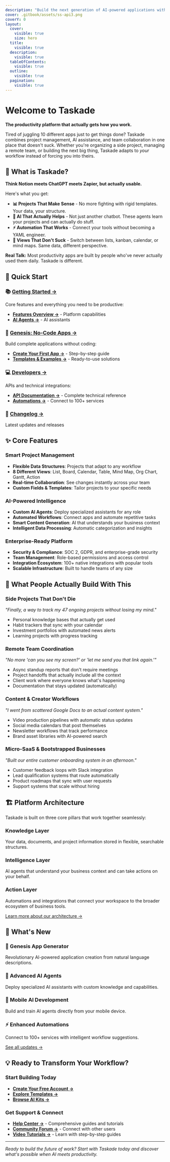 ```yaml
---
description: "Build the next generation of AI-powered applications with Taskade's complete platform for productivity, collaboration, and intelligent automation."
cover: .gitbook/assets/ss-api3.png
coverY: 0
layout:
  cover:
    visible: true
    size: hero
  title:
    visible: true
  description:
    visible: true
  tableOfContents:
    visible: true
  outline:
    visible: true
  pagination:
    visible: true
---
```


# Welcome to Taskade

**The productivity platform that actually gets how you work.**

Tired of juggling 10 different apps just to get things done? Taskade combines project management, AI assistance, and team collaboration in one place that doesn't suck. Whether you're organizing a side project, managing a remote team, or building the next big thing, Taskade adapts to *your* workflow instead of forcing you into theirs.

## 🎯 What is Taskade?

**Think Notion meets ChatGPT meets Zapier, but actually usable.**

Here's what you get:
- **📊 Projects That Make Sense** - No more fighting with rigid templates. Your data, your structure.
- **🤖 AI That Actually Helps** - Not just another chatbot. These agents learn your projects and can actually do stuff.
- **⚡ Automation That Works** - Connect your tools without becoming a YAML engineer.
- **🎨 Views That Don't Suck** - Switch between lists, kanban, calendar, or mind maps. Same data, different perspective.

**Real Talk:** Most productivity apps are built by people who've never actually used them daily. Taskade is different.

## 🚀 Quick Start

### **📚 [Getting Started →](getting-started/README.md)**
Core features and everything you need to be productive:
- **[Features Overview →](features/README.md)** - Platform capabilities
- **[AI Agents →](features/ai-features/ai-agents-getting-started.md)** - AI assistants

### **🎯 [Genesis: No-Code Apps →](genesis/README.md)**
Build complete applications without coding:
- **[Create Your First App →](genesis/getting-started.md)** - Step-by-step guide
- **[Templates & Examples →](genesis/examples-and-templates.md)** - Ready-to-use solutions

### **💻 [Developers →](developers/README.md)**
APIs and technical integrations:
- **[API Documentation →](api/README.md)** - Complete technical reference
- **[Automations →](automation/README.md)** - Connect to 100+ services

### **📰 [Changelog →](changelog/README.md)**
Latest updates and releases

## ✨ Core Features

### **Smart Project Management**
- **Flexible Data Structures**: Projects that adapt to any workflow
- **8 Different Views**: List, Board, Calendar, Table, Mind Map, Org Chart, Gantt, Action
- **Real-time Collaboration**: See changes instantly across your team
- **Custom Fields & Templates**: Tailor projects to your specific needs

### **AI-Powered Intelligence** 
- **Custom AI Agents**: Deploy specialized assistants for any role
- **Automated Workflows**: Connect apps and automate repetitive tasks
- **Smart Content Generation**: AI that understands your business context
- **Intelligent Data Processing**: Automatic categorization and insights

### **Enterprise-Ready Platform**
- **Security & Compliance**: SOC 2, GDPR, and enterprise-grade security
- **Team Management**: Role-based permissions and access control
- **Integration Ecosystem**: 100+ native integrations with popular tools
- **Scalable Infrastructure**: Built to handle teams of any size

## 🌟 What People Actually Build With This

### **Side Projects That Don't Die**
*"Finally, a way to track my 47 ongoing projects without losing my mind."*
- Personal knowledge bases that actually get used
- Habit trackers that sync with your calendar
- Investment portfolios with automated news alerts
- Learning projects with progress tracking

### **Remote Team Coordination** 
*"No more 'can you see my screen?' or 'let me send you that link again.'"*
- Async standup reports that don't require meetings
- Project handoffs that actually include all the context
- Client work where everyone knows what's happening
- Documentation that stays updated (automatically)

### **Content & Creator Workflows**
*"I went from scattered Google Docs to an actual content system."*
- Video production pipelines with automatic status updates
- Social media calendars that post themselves
- Newsletter workflows that track performance
- Brand asset libraries with AI-powered search

### **Micro-SaaS & Bootstrapped Businesses**
*"Built our entire customer onboarding system in an afternoon."*
- Customer feedback loops with Slack integration
- Lead qualification systems that route automatically
- Product roadmaps that sync with user requests
- Support systems that scale without hiring

## 🏗️ Platform Architecture

Taskade is built on three core pillars that work together seamlessly:

### **Knowledge Layer**
Your data, documents, and project information stored in flexible, searchable structures.

### **Intelligence Layer** 
AI agents that understand your business context and can take actions on your behalf.

### **Action Layer**
Automations and integrations that connect your workspace to the broader ecosystem of business tools.

[Learn more about our architecture →](vision/architecture.md)

## 🎉 What's New

### **🧬 Genesis App Generator**
Revolutionary AI-powered application creation from natural language descriptions.

### **🤖 Advanced AI Agents**
Deploy specialized AI assistants with custom knowledge and capabilities.

### **📱 Mobile AI Development**
Build and train AI agents directly from your mobile device.

### **⚡ Enhanced Automations**
Connect to 100+ services with intelligent workflow suggestions.

[See all updates →](changelog/README.md)

## 💡 Ready to Transform Your Workflow?

### **Start Building Today**
- **[Create Your Free Account →](https://taskade.com/signup)**
- **[Explore Templates →](https://taskade.com/templates)**
- **[Browse AI Kits →](https://taskade.com/kits)**

### **Get Support & Connect**
- **[Help Center →](https://help.taskade.com)** - Comprehensive guides and tutorials
- **[Community Forum →](https://www.taskade.com/feedback)** - Connect with other users
- **[Video Tutorials →](https://youtube.com/taskade)** - Learn with step-by-step guides

---

*Ready to build the future of work? Start with Taskade today and discover what's possible when AI meets productivity.*
